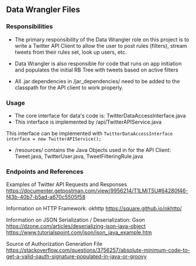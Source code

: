 ## Data Wrangler Files 

### Responsibilities
- The primary responsibility of the Data Wrangler role on this project is to write a Twitter API Client to allow the user
to post rules (filters), stream tweets from their rules set, look up users, etc. 

- Data Wrangler is also responsible for code that runs on app initiation and populates the initial RB Tree with tweets 
based on active filters

- All .jar dependencies in /jar_dependencies/ need to be added to the classpath for the API client to work properly.

### Usage
- The core interface for data's code is: TwitterDataAccessInterface.java
- This interface is implemented by /api/TwitterAPIService.java

This interface can be implemented with
`TwitterDataAccessInterface interface = new TwitterAPIService();`

- /resources/ contains the Java Objects used in for the API Client: Tweet.java, TwitterUser.java, TweetFilteringRule.java

### Endpoints and References

Examples of Twitter API Requests and Responses
https://documenter.getpostman.com/view/9956214/T1LMiT5U#64280f46-f43b-40b7-b5ad-a670c5505f58

Information on HTTP Framework: okhttp
https://square.github.io/okhttp/

Information on JSON Serialization / Deserialization: Gson
https://dzone.com/articles/deserializing-json-java-object
https://www.tutorialspoint.com/json/json_java_example.htm

Source of Authorization Generation File
https://stackoverflow.com/questions/3756257/absolute-minimum-code-to-get-a-valid-oauth-signature-populated-in-java-or-groovy

